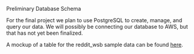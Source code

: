 Preliminary Database Schema

For the final project we plan to use PostgreSQL to create, manage, and query our data. We will possibly be connecting our database to AWS, but that has not yet been finalized. 

A mockup of a table for the reddit_wsb sample data can be found [here](https://github.com/srushin/stock_bot/blob/main/preliminary_db_schema/reddit_wsb_table.png).  




